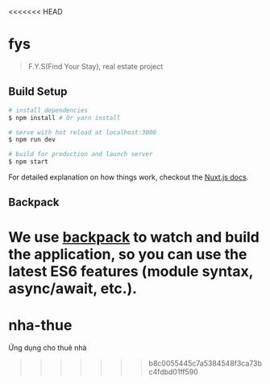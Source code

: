 <<<<<<< HEAD
# fys

> F.Y.S(Find Your Stay), real estate project

## Build Setup

``` bash
# install dependencies
$ npm install # Or yarn install

# serve with hot reload at localhost:3000
$ npm run dev

# build for production and launch server
$ npm start
```

For detailed explanation on how things work, checkout the [Nuxt.js docs](https://github.com/nuxt/nuxt.js).

## Backpack

We use [backpack](https://github.com/palmerhq/backpack) to watch and build the application, so you can use the latest ES6 features (module syntax, async/await, etc.).
=======
# nha-thue
Ứng dụng cho thuê nhà
>>>>>>> b8c0055445c7a5384548f3ca73bc4fdbd01ff590
